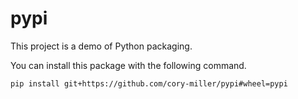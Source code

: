 # pypi

This project is a demo of Python packaging.

You can install this package with the following command.

```
pip install git+https://github.com/cory-miller/pypi#wheel=pypi
```
